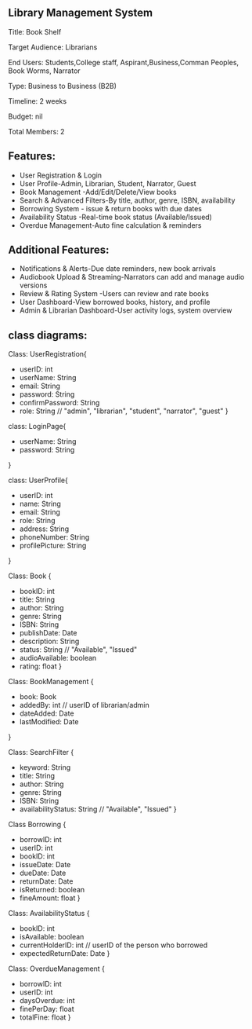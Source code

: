 Library Management System
-------------------------

Title:    Book Shelf

Target Audience: Librarians

End Users: Students,College staff, Aspirant,Business,Comman Peoples, Book Worms, Narrator 

Type: Business to Business (B2B)   

Timeline: 2 weeks

Budget: nil

Total Members: 2


Features:
---------

   * User Registration & Login
   * User Profile-Admin, Librarian, Student, Narrator, Guest
   * Book Management -Add/Edit/Delete/View books
   * Search & Advanced Filters-By title, author, genre, ISBN, availability
   * Borrowing System - issue & return books with due dates
   * Availability Status -Real-time book status (Available/Issued)
   * Overdue Management-Auto fine calculation & reminders

Additional Features:
-------------------
* Notifications & Alerts-Due date reminders, new book arrivals
* Audiobook Upload & Streaming-Narrators can add and manage audio versions
* Review & Rating System -Users can review and rate books
* User Dashboard-View borrowed books, history, and profile
* Admin & Librarian Dashboard-User activity logs, system overview



class diagrams:
---------------
Class: UserRegistration{
- userID: int
- userName: String
- email: String
- password: String
- confirmPassword: String
- role: String  // "admin", "librarian", "student", "narrator", "guest"
  }

class: LoginPage{
  - userName: String
- password: String

}     

class: UserProfile{
- userID: int
- name: String
- email: String
- role: String
- address: String
- phoneNumber: String
- profilePicture: String

}
  
Class: Book
{
- bookID: int
- title: String
- author: String
- genre: String
- ISBN: String
- publishDate: Date
- description: String
- status: String  // "Available", "Issued"
- audioAvailable: boolean
- rating: float
  }

Class: BookManagement
{
- book: Book
- addedBy: int  // userID of librarian/admin
- dateAdded: Date
- lastModified: Date

}  

Class: SearchFilter
{
- keyword: String
- title: String
- author: String
- genre: String
- ISBN: String
- availabilityStatus: String  // "Available", "Issued"
  }
  
Class Borrowing
{
- borrowID: int
- userID: int
- bookID: int
- issueDate: Date
- dueDate: Date
- returnDate: Date
- isReturned: boolean
- fineAmount: float
  }
  
Class: AvailabilityStatus
{
- bookID: int
- isAvailable: boolean
- currentHolderID: int  // userID of the person who borrowed
- expectedReturnDate: Date
  }
  
Class: OverdueManagement
{
- borrowID: int
- userID: int
- daysOverdue: int
- finePerDay: float
- totalFine: float
}

    



    
